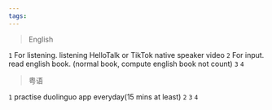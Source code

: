 ```yaml
---
tags:
---
```

> English

`1` For listening. listening HelloTalk or TikTok native speaker video
`2` For input.  read english book. (normal book, compute english book not count)
`3` 
`4` 



> 粤语

`1` practise duolinguo app everyday(15 mins at least)
`2` 
`3` 
`4` 



